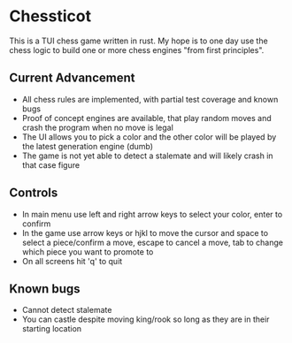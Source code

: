 # Chessticot
This is a TUI chess game written in rust.
My hope is to one day use the chess logic to build one or more chess engines "from first principles".  

## Current Advancement
- All chess rules are implemented, with partial test coverage and known bugs  
- Proof of concept engines are available, that play random moves and crash the program when no move is legal  
- The UI allows you to pick a color and the other color will be played by the latest generation engine (dumb)  
- The game is not yet able to detect a stalemate and will likely crash in that case figure  

## Controls
- In main menu use left and right arrow keys to select your color, enter to confirm  
- In the game use arrow keys or hjkl to move the cursor and space to select a piece/confirm a move, escape to cancel a move, tab to change which piece you want to promote to  
- On all screens hit 'q' to quit  

## Known bugs
- Cannot detect stalemate
- You can castle despite moving king/rook so long as they are in their starting location  
